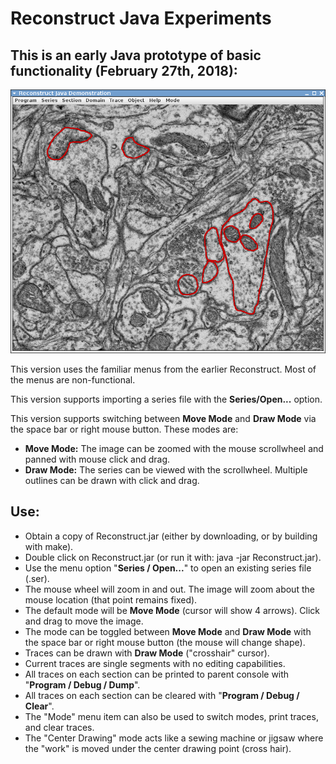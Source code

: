 # Reconstruct Java Experiments
## This is an early Java prototype of basic functionality (February 27th, 2018):

![Early Demo](Screenshot_02272018_105320PM.png?raw=true "Early Demo")

This version uses the familiar menus from the earlier Reconstruct. Most of the menus are non-functional.

This version supports importing a series file with the **Series/Open...** option.

This version supports switching between **Move Mode** and **Draw Mode** via the space bar or right mouse button. These modes are:

* **Move Mode:** The image can be zoomed with the mouse scrollwheel and panned with mouse click and drag.
* **Draw Mode:** The series can be viewed with the scrollwheel. Multiple outlines can be drawn with click and drag.

## Use:

* Obtain a copy of Reconstruct.jar (either by downloading, or by building with make).
* Double click on Reconstruct.jar (or run it with: java -jar Reconstruct.jar).
* Use the menu option "**Series / Open...**" to open an existing series file (.ser).
* The mouse wheel will zoom in and out. The image will zoom about the mouse location (that point remains fixed).
* The default mode will be **Move Mode** (cursor will show 4 arrows). Click and drag to move the image.
* The mode can be toggled between **Move Mode** and **Draw Mode** with the space bar or right mouse button (the mouse will change shape).
* Traces can be drawn with **Draw Mode** ("crosshair" cursor).
* Current traces are single segments with no editing capabilities.
* All traces on each section can be printed to parent console with "**Program / Debug / Dump**".
* All traces on each section can be cleared with "**Program / Debug / Clear**".
* The "Mode" menu item can also be used to switch modes, print traces, and clear traces.
* The "Center Drawing" mode acts like a sewing machine or jigsaw where the "work" is moved
  under the center drawing point (cross hair).

